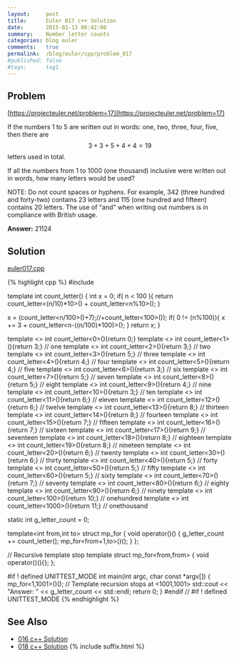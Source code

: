 ```yaml
---
layout:     post
title:      Euler 017 c++ Solution
date:       2015-02-13 08:42:00
summary:    Number letter counts
categories: blog euler
comments:   true
permalink:  /blog/euler/cpp/problem_017
#published: false
#tags:      tag1
---
```


## Problem

[https://projecteuler.net/problem=17](https://projecteuler.net/problem=17)

If the numbers 1 to 5 are written out in words: one, two, three, four, five, then there are $$3 + 3 + 5 + 4 + 4 = 19$$ letters used in total.

If all the numbers from 1 to 1000 (one thousand) inclusive were written out in words, how many letters would be used?

NOTE: Do not count spaces or hyphens. For example, 342 (three hundred and forty-two) contains 23 letters and 115 (one hundred and fifteen) contains 20 letters. The use of "and" when writing out numbers is in compliance with British usage.

**Answer:** 21124

## Solution

[euler017.cpp](https://github.com/tvarley/euler/blob/master/cpp/src/euler017.cpp)

{% highlight cpp %}
#include <iostream>

template <int n> int count_letter()
{
  int x = 0;
  if( n < 100 ){
    return count_letter<(n/10)*10>() + count_letter<n%10>();
  }

  x = (count_letter<n/100>()+7);//+count_letter<100>());
  if( 0 != (n%100)){
    x += 3 + count_letter<n-((n/100)*100)>();
  }
  return x;
}

template <> int count_letter<0>(){return 0;}
template <> int count_letter<1>(){return 3;}    // one
template <> int count_letter<2>(){return 3;}    // two
template <> int count_letter<3>(){return 5;}    // three
template <> int count_letter<4>(){return 4;}    // four
template <> int count_letter<5>(){return 4;}    // five
template <> int count_letter<6>(){return 3;}    // six
template <> int count_letter<7>(){return 5;}    // seven
template <> int count_letter<8>(){return 5;}    // eight
template <> int count_letter<9>(){return 4;}    // nine
template <> int count_letter<10>(){return 3;}   // ten
template <> int count_letter<11>(){return 6;}   // eleven
template <> int count_letter<12>(){return 6;}   // twelve
template <> int count_letter<13>(){return 8;}   // thirteen
template <> int count_letter<14>(){return 8;}   // fourteen
template <> int count_letter<15>(){return 7;}   // fifteen
template <> int count_letter<16>(){return 7;}   // sixteen
template <> int count_letter<17>(){return 9;}   // seventeen
template <> int count_letter<18>(){return 8;}   // eighteen
template <> int count_letter<19>(){return 8;}   // nineteen
template <> int count_letter<20>(){return 6;}   // twenty
template <> int count_letter<30>(){return 6;}   // thirty
template <> int count_letter<40>(){return 5;}   // forty
template <> int count_letter<50>(){return 5;}   // fifty
template <> int count_letter<60>(){return 5;}   // sixty
template <> int count_letter<70>(){return 7;}   // seventy
template <> int count_letter<80>(){return 6;}   // eighty
template <> int count_letter<90>(){return 6;}   // ninety
template <> int count_letter<100>(){return 10;}  // onehundred
template <> int count_letter<1000>(){return 11;} // onethousand

static int g_letter_count = 0;

template<int from,int to> struct mp_for
{
  void operator()()
  {
    g_letter_count += count_letter<from>();
    mp_for<from+1,to>()();
  }
};

// Recursive template stop
template<int from> struct mp_for<from,from>
{
  void operator()(){};
};

#if ! defined UNITTEST_MODE
int main(int argc, char const *argv[]) {
  mp_for<1,1001>()(); // Template recursion stops at <1001,1001>
  std::cout << "Answer: " << g_letter_count << std::endl;
  return 0;
}
#endif // #if ! defined UNITTEST_MODE
{% endhighlight %}

## See Also
* [016 c++ Solution]({{site.baseurl}}/blog/euler/cpp/problem_016)
* [018 c++ Solution]({{site.baseurl}}/blog/euler/cpp/problem_018)
{% include suffix.html %}

